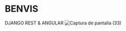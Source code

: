 # BENVIS
 DJANGO REST &amp; ANGULAR
![Captura de pantalla (33)](https://user-images.githubusercontent.com/89758367/198921452-23ca7400-c9c6-49df-8d59-26b2fc2ac430.png)
